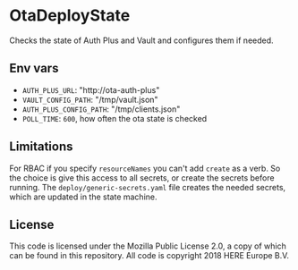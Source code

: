 # OtaDeployState

Checks the state of Auth Plus and Vault and configures them if needed.

## Env vars

- `AUTH_PLUS_URL`: "http://ota-auth-plus"
- `VAULT_CONFIG_PATH`: "/tmp/vault.json"
- `AUTH_PLUS_CONFIG_PATH`: "/tmp/clients.json"
- `POLL_TIME`: `600`, how often the ota state is checked

## Limitations

For RBAC if you specify `resourceNames` you can't add `create` as a verb. So the choice is give this access to all secrets, or create the secrets before running. The `deploy/generic-secrets.yaml` file creates the needed secrets, which are updated in the state machine.

## License

This code is licensed under the Mozilla Public License 2.0, a copy of which can be found in this repository. All code is copyright 2018 HERE Europe B.V.
